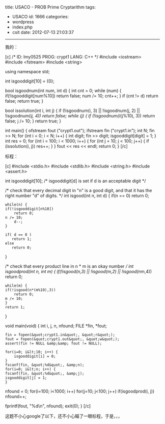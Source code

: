 title: USACO - PROB Prime Cryptarithm
tags:
  - USACO
id: 1666
categories:
  - wordpress
  - index.php
  - csit
date: 2012-07-13 21:03:37
---

我的：<!--more-->

[c]
/*
ID: lmy0525
PROG: crypt1
LANG: C++
*/
#include &lt;iostream&gt;
#include &lt;fstream&gt;
#include &lt;string&gt;

using namespace std;

int isgooddigit[10] = {0};

bool isgoodnum(int num, int d)
{
    int cnt = 0;
    while (num)
    {
        if(!isgooddigit[num%10]) return false;
        num /= 10;
        cnt++;
    }
    if (cnt != d) return false;
    return true;
}

bool issolution(int i, int j)
{
    if (!isgoodnum(i, 3) || !isgoodnum(j, 2) || !isgoodnum(i*j, 4)) return false;
    while (j)
    {
        if (!isgoodnum(i*(j%10), 3)) return false;
        j /= 10;
    }
    return true;
}

int main() {
    ofstream fout (&quot;crypt1.out&quot;);
    ifstream fin (&quot;crypt1.in&quot;);
    int N;
    fin &gt;&gt; N;
    for (int i = 0; i &lt; N; i++)
    {
        int digit;
        fin &gt;&gt; digit;
        isgooddigit[digit] = 1;
    }
    int res = 0;
    for (int i = 100; i &lt; 1000; i++)
    {
        for (int j = 10; j &lt; 100; j++)
        {
            if (issolution(i, j)) res++;
        }
    }
    fout &lt;&lt; res &lt;&lt; endl;
    return 0;
}
[/c]

标程：

[c]
#include &lt;stdio.h&gt;
#include &lt;stdlib.h&gt;
#include &lt;string.h&gt;
#include &lt;assert.h&gt;

int isgooddigit[10];	/* isgooddigit[d] is set if d is an acceptable digit
*/

/* check that every decimal digit in &quot;n&quot; is a good digit,
   and that it has the right number &quot;d&quot; of digits. */
int
isgood(int n, int d)
{
    if(n == 0)
		return 0;

    while(n) {
	if(!isgooddigit[n%10])
	    return 0;
	n /= 10;
        d--;
    }

    if( d == 0 )
       return 1;
    else
       return 0;
}

/* check that every product line in n * m is an okay number */
int
isgoodprod(int n, int m)
{
    if(!isgood(n,3) || !isgood(m,2) || !isgood(n*m,4))
	return 0;

    while(m) {
	if(!isgood(n*(m%10),3))
	    return 0;
	m /= 10;
    }
    return 1;
}

void
main(void)
{
    int i, j, n, nfound;
    FILE *fin, *fout;

    fin = fopen(&quot;crypt1.in&quot;, &quot;r&quot;);
    fout = fopen(&quot;crypt1.out&quot;, &quot;w&quot;);
    assert(fin != NULL &amp;&amp; fout != NULL);

    for(i=0; i&lt;10; i++) {
        isgooddigit[i] = 0;
    }
    fscanf(fin, &quot;%d&quot;, &amp;n);
    for(i=0; i&lt;n; i++) {
	fscanf(fin, &quot;%d&quot;, &amp;j);
	isgooddigit[j] = 1;
    }

   nfound = 0;
   for(i=100; i&lt;1000; i++)
	for(j=10; j&lt;100; j++)
	    if(isgoodprod(i, j))
		nfound++;

   fprintf(fout, &quot;%d\n&quot;, nfound);
   exit(0);
}
[/c]

这题不小心google了以下，还不小心瞄了一眼标程，于是，，，